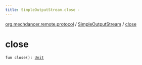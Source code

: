 ```yaml
---
title: SimpleOutputStream.close - 
---
```


[org.mechdancer.remote.protocol](../index.html) / [SimpleOutputStream](index.html) / [close](./close.html)

# close

`fun close(): `[`Unit`](https://kotlinlang.org/api/latest/jvm/stdlib/kotlin/-unit/index.html)